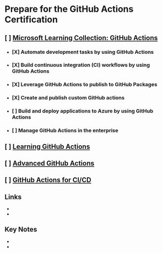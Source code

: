 # Prepare for the GitHub Actions Certification

## [ ] [Microsoft Learning Collection: GitHub Actions](https://learn.microsoft.com/en-us/collections/n5p4a5z7keznp5)
  - ### [X] Automate development tasks by using GitHub Actions
  - ### [X] Build continuous integration (CI) workflows by using GitHub Actions
  - ### [X] Leverage GitHub Actions to publish to GitHub Packages
  - ### [X] Create and publish custom GitHub actions
  - ### [ ] Build and deploy applications to Azure by using GitHub Actions
  - ### [ ] Manage GitHub Actions in the enterprise
## [ ] [Learning GitHub Actions](https://www.linkedin.com/learning/learning-github-actions-2)
## [ ] [Advanced GitHub Actions](https://www.linkedin.com/learning/advanced-github-actions)
## [ ] [GitHub Actions for CI/CD](https://www.linkedin.com/learning/github-actions-for-ci-cd)

## Links
- []()
- []()

## Key Notes
- 
- 
